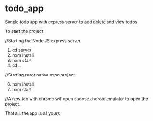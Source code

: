 # todo_app
Simple todo app with express server to add delete and view todos

To start the project

//Starting the Node.JS express server

1. cd server
2. npm install
3. npm start
4. cd ..

//Starting react native expo project

6. npm install
5. npm start

//A new tab with chrome will open choose android emulator to open the project.

That all. the app is all yours

